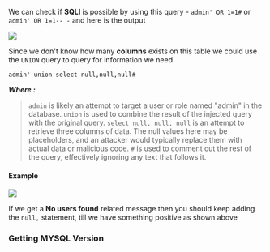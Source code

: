 We can check if **SQLI** is possible by using this query -  `admin' OR 1=1#` or `admin' OR 1=1-- -` and here is the output

![](https://i.imgur.com/MDvwaaB.png)

Since we don't know how many **columns** exists on this table we could use the `UNION` query to query for information we need

```
admin' union select null,null,null#
```

**_Where :_**

>`admin` is likely an attempt to target a user or role named "admin" in the database.
  `union` is used to combine the result of the injected query with the original query.
  `select null, null, null` is an attempt to retrieve three columns of data. The null values here may be placeholders, and an attacker would typically replace them with actual data or malicious code.
 `#` is used to comment out the rest of the query, effectively ignoring any text that follows it.


#### **Example**

![](https://i.imgur.com/NpwfYPk.png)

If we get a **No users found** related message then you should keep adding the `null,` statement, till we have something positive as shown above

### **Getting MYSQL Version**

